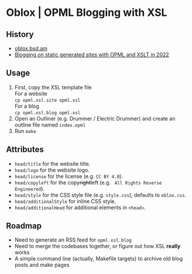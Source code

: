 # Oblox | OPML Blogging with XSL

## History

- [oblox.bsd.am](https://oblox.bsd.am)
- [Blogging on static generated sites with OPML and XSLT in 2022](https://weblog.antranigv.am/posts/2022/04/opml-xslt-2022/)

## Usage

1. First, copy the XSL template file  
   For a website  
   `cp opml.xsl.site opml.xsl`  
   For a blog  
   `cp opml.xsl.blog opml.xsl`  
2. Open an Outliner (e.g. Drummer / Electric Drummer) and create an outline file named `index.opml`
3. Run `make`

## Attributes

- `head/title` for the website title.
- `head/logo` for the website logo.
- `head/license` for the license (e.g. `CC BY 4.0`).
- `head/copyleft` for the copy~~right~~left (e.g. ` All Rights Reverse Engineered`).
- `head/style` for the CSS style file (e.g. `style.css`), defaults to `oblox.css`.
- `head/additionalStyle` for inline CSS style.
- `head/additionalHead` for additional elements in `<head>`.

## Roadmap

- Need to generate an RSS feed for `opml.xsl.blog`
- Need to merge the codebases together, or figure out how XSL **really** works
- A simple command line (actually, Makefile targets) to archive old blog posts and make pages

